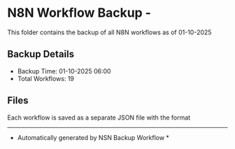 # N8N Workflow Backup - 
This folder contains the backup of all N8N workflows as of 01-10-2025

## Backup Details
- Backup Time: 01-10-2025 06:00
- Total Workflows: 19

## Files
Each workflow is saved as a separate JSON file with the format

-----------
* Automatically generated by NSN Backup Workflow *
